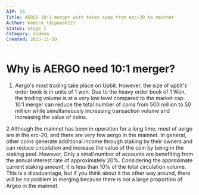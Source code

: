 ```yaml
---
AIP: 16
Title: AERGO 10:1 merger with token swap from erc-20 to mainnet
Author: mamico (@ipmask12)
Status: Stage I
Category: dodona
Created: 2023-11-10
---
```


# Why is AERGO need 10:1 merger?
1. Aergo's most trading take place on Upbit. However, the size of upbit's order book is in units of 1 won. Due to the heavy order book of 1 Won, the trading volume is at a very low level compared to the market cap. 10:1 merger can reduce the total number of coins from 500 million to 50 million while simultaneously increasing transaction volume and increasing the value of coins.

2 Although the mainnet has been in operation for a long time, most of aergo are in the erc-20, and there are very few aergo in the mainnet. In general, other coins generate additional income through staking by their owners and can reduce circulation and increase the value of the coin by being in the staking pool. However, Only a small number of accounts are benefiting from the annual interest rate of approximately 20%. Considering the approximate current staking amount, it is less than 10% of the total circulation volume. This is a disadvantage, but if you think about it the other way around, there will be no problem in merging because there is not a large proportion of Argeo in the mainnet.
